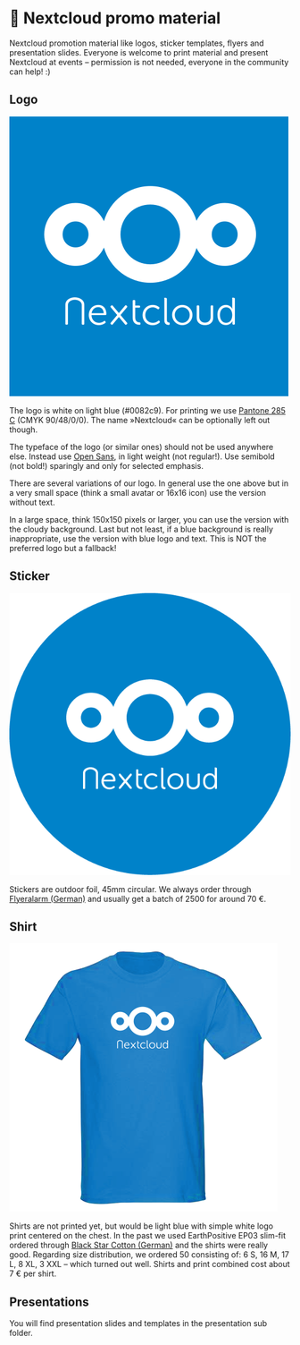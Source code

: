 # :tada: Nextcloud promo material

Nextcloud promotion material like logos, sticker templates, flyers and presentation slides. Everyone is welcome to print material and present Nextcloud at events – permission is not needed, everyone in the community can help! :)



## Logo

![](nextcloud-logo.png)

The logo is white on light blue (#0082c9). For printing we use [Pantone 285 C](https://www.pantone.com/color-finder/285-C) (CMYK 90/48/0/0). The name »Nextcloud« can be optionally left out though.

The typeface of the logo (or similar ones) should not be used anywhere else. Instead use [Open Sans](https://en.wikipedia.org/wiki/Open_Sans), in light weight (not regular!). Use semibold (not bold!) sparingly and only for selected emphasis.

There are several variations of our logo. In general use the one above but in a very small space (think a small avatar or 16x16 icon) use the version without text.

In a large space, think 150x150 pixels or larger, you can use the version with the cloudy background. Last but not least, if a blue background is really inappropriate, use the version with blue logo and text. This is NOT the preferred logo but a fallback!


## Sticker

![](Merch/sticker-45mm.png)

Stickers are outdoor foil, 45mm circular. We always order through [Flyeralarm (German)](http://www.flyeralarm.com/de/shop/configurator/index/id/34/aufkleber-outdoor.html#159=582&160=583&161=615&162=585) and usually get a batch of 2500 for around 70 €.


## Shirt

![](Merch/shirt.png)

Shirts are not printed yet, but would be light blue with simple white logo print centered on the chest. In the past we used EarthPositive EP03 slim-fit ordered through [Black Star Cotton (German)](http://www.cotton.de/hersteller/earthpositive/ep03-mens-slim-fit-shirt/) and the shirts were really good. Regarding size distribution, we ordered 50 consisting of: 6 S, 16 M, 17 L, 8 XL, 3 XXL – which turned out well. Shirts and print combined cost about 7 € per shirt.


## Presentations

You will find presentation slides and templates in the presentation sub folder.
